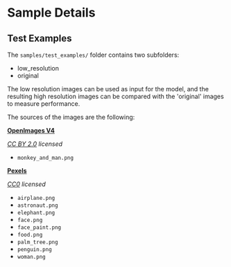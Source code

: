 # Sample Details

## Test Examples

The `samples/test_examples/` folder contains two subfolders:
* low_resolution
* original

The low resolution images can be used as input for the model, and the resulting high resolution images can be compared with the 'original' images to measure performance.

The sources of the images are the following:

**[OpenImages V4](https://storage.googleapis.com/openimages/web/index.html)**

_[CC BY 2.0](https://creativecommons.org/licenses/by/2.0/) licensed_

- `monkey_and_man.png`

**[Pexels](https://www.pexels.com/royalty-free-images/)**

_[CC0](https://creativecommons.org/publicdomain/zero/1.0/) licensed_

- `airplane.png`
- `astronaut.png`
- `elephant.png`
- `face.png`
- `face_paint.png`
- `food.png`
- `palm_tree.png`
- `penguin.png`
- `woman.png`